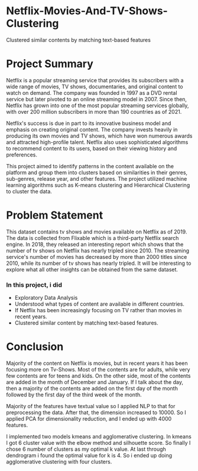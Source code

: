 # Netflix-Movies-And-TV-Shows-Clustering
Clustered similar contents by matching text-based features

# Project Summary

Netflix is a popular streaming service that provides its subscribers with a wide range of movies, TV shows, documentaries, and original content to watch on demand. The company was founded in 1997 as a DVD rental service but later pivoted to an online streaming model in 2007. Since then, Netflix has grown into one of the most popular streaming services globally, with over 200 million subscribers in more than 190 countries as of 2021.

Netflix's success is due in part to its innovative business model and emphasis on creating original content. The company invests heavily in producing its own movies and TV shows, which have won numerous awards and attracted high-profile talent. Netflix also uses sophisticated algorithms to recommend content to its users, based on their viewing history and preferences.

This project aimed to identify patterns in the content available on the platform and group them into clusters based on similarities in their genres, sub-genres, release year, and other features. The project utilized machine learning algorithms such as K-means clustering and Hierarchical Clustering to cluster the data.

# Problem Statement

This dataset contains tv shows and movies available on Netflix as of 2019. The data is collected from Flixable which is a third-party Netflix search engine. In 2018, they released an interesting report which shows that the number of tv shows on Netflix has nearly tripled since 2010. The streaming service's number of movies has decreased by more than 2000 titles since 2010, while its number of tv shows has nearly tripled. It will be interesting to explore what all other insights can be obtained from the same dataset.

### In this project, i did
* Exploratory Data Analysis
* Understood what types of content are available in different countries.
* If Netflix has been increasingly focusing on TV rather than movies in recent years.
* Clustered similar content by matching text-based features.

# Conclusion

Majority of the content on Netflix is movies, but in recent years it has been focusing more on Tv-Shows.
Most of the contents are for adults, while very few contents are for teens and kids. On the other side, most of the contents are added in the month of December and January. If I talk about the day, then a majority of the contents are added on the first day of the month followed by the first day of the third week of the month.

Majority of the features have textual value so I applied NLP to that for preprocessing the data. After that, the dimension increased to 10000. So I applied PCA for dimensionality reduction, and I ended up with 4000 features.

I implemented two models kmeans and agglomerative clustering. In kmeans I got 6 cluster value with the elbow method and silhouette score. So finally I chose 6 number of clusters as my optimal k value. At last through dendrogram i found the optimal value for k is 4. So i ended up doing agglomerative clustering with four clusters.
